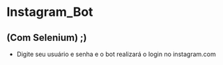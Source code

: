 # Instagram_Bot
## (Com Selenium) ;)

- Digite seu usuário e senha e o bot realizará o login no instagram.com
